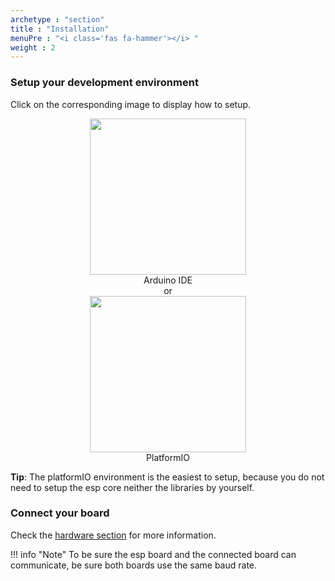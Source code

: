 ```yaml
---
archetype : "section"
title : "Installation"
menuPre : "<i class='fas fa-hammer'></i> "
weight : 2
---
```


### Setup your development environment

Click on the corresponding image to display how to setup.
<center>
<a href="./arduino/"><img src="/img/arduino.png" width="250"></a>    
<div>Arduino IDE</div>
<div>or</div>
<a href="./vscode-platformio/"><img src="/img/platformiovscode.png" width="250"></a>    
<div>PlatformIO</div>
</center>

**Tip**: The platformIO environment is the easiest to setup, because you do not need to setup the esp core neither the libraries by yourself.

### Connect your board 

Check the [hardware section](../hardware/) for more information.

!!! info "Note"
    To be sure the esp board and the connected board can communicate, be sure both boards use the same baud rate.